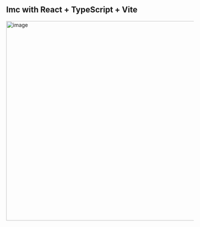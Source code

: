 <h2>Imc with React + TypeScript + Vite</h2>



<p><img width="536" alt="image" src="https://github.com/deividsonsabino/react-imc/assets/33181693/ebe72d80-c4fe-4547-b920-3c186e898061"></p>

 
